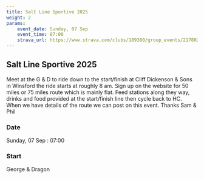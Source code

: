 ```yaml
---
title: Salt Line Sportive 2025
weight: 2
params:
    event_date: Sunday, 07 Sep
    event_time: 07:00
    strava_url: https://www.strava.com/clubs/189380/group_events/2178026
---
```


## Salt Line Sportive 2025 

Meet at the G &amp; D to ride down to the start/finish at Cliff Dickenson &amp; Sons in Winsford the ride starts at roughly 8 am.  Sign up on the website for 50 miles or 75 miles route which is mainly flat.  Feed stations along they way, drinks and food provided at the start/finish line then cycle back to HC.  When we have details of the route we can post on this event.
Thanks Sam &amp; Phil

### Date

Sunday, 07 Sep : 07:00

### Start

George &amp; Dragon


